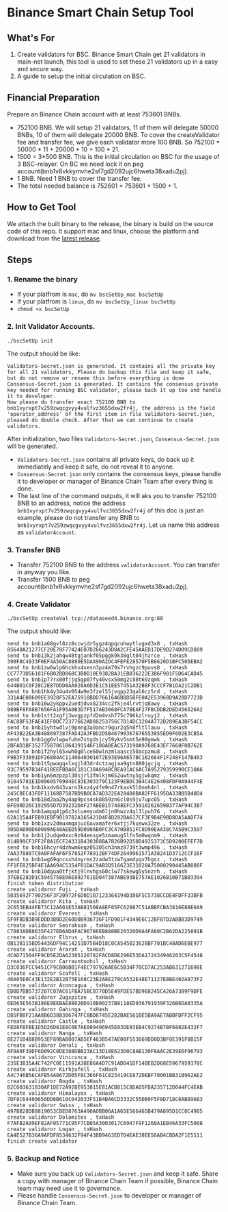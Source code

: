 # Binance Smart Chain Setup Tool

## What's For
1. Create validators for BSC. Binance Smart Chain get 21 validators in main-net launch, this tool is used to set these 21 validators up in a easy and secure way.
2. A guide to setup the initial circulation on BSC.

## Financial Preparation

Prepare an Binance Chain account with at least 753601 BNBs.

- 752100 BNB. We will setup 21 validators, 11 of them will delegate 50000 BNBs, 10 of them will delegate 20000 BNB. To cover the createValidator fee and transfer fee, we give each validator more 100 BNB.
So 752100 = 50000 * 11 + 20000 * 10 + 100 * 21.
- 1500 = 3*500 BNB. This is the initial circulation on BSC for the usage of 3 BSC-relayer. On BC we need lock it on peg account(bnb1v8vkkymvhe2sf7gd2092ujc6hweta38xadu2pj). 
- 1 BNB. Need 1 BNB to cover the transfer fee.
- The total needed balance is 752601 = 753601 + 1500 + 1.

## How to Get Tool

We attach the built binary to the release, the binary is build on the source code of this repo. It support mac and linux, choose the platform and download from the [latest release](https://github.com/binance-chain/bscSetUp/releases/tag/v1.0.0).


## Steps

### 1. Rename the binary

- If your platfrom is `mac`, do `mv bscSetUp_mac bscSetUp`
- If your platfrom is `linux`, do `mv bscSetUp_linux bscSetUp`
- `chmod +x bscSetUp`

### 2. Init Validator Accounts.

```
./bscSetUp init
```
The output should be like:
```
Validators-Secret.json is generated. It contains all the private key for all 21 validators, Please do backup this file and keep it safe, but do not remove or rename this before everything is done
Consensus-Secret.json is generated. It contains the consensus private key needed for running BSC validator, please back it up too and handle it to developer.
Now please do transfer exact 752100 BNB to bnb1vyrxpt7v259zwqcgvyy4vulfvz3655dxw2fr4j, the address is the field 'operator_address' of the first item in file Validators-Secret.json, pleased do double check. After that we can continue to create validators. 
```
After initialization, two files `Validators-Secret.json`, `Consensus-Secret.json` will be generated.

- `Validators-Secret.json` contains all private keys, do back up it immediately and keep it safe, do not reveal it to anyone.
- `Consensus-Secret.json` only contains the consensus keys, please handle it to developer or manager of Binance Chain Team after every thing is done.
- The last line of the command outputs, it will aks you to transfer 752100 BNB to an address, notice the address `bnb1vyrxpt7v259zwqcgvyy4vulfvz3655dxw2fr4j` of this doc is just an example, please do not transfer any BNB to `bnb1vyrxpt7v259zwqcgvyy4vulfvz3655dxw2fr4j`. Let us name this address as `validatorAccount`. 

### 3. Transfer BNB

-  Transfer 752100 BNB to the address `validatorAccount`. You can transfer in anyway you like.
-  Transfer 1500 BNB to peg account(bnb1v8vkkymvhe2sf7gd2092ujc6hweta38xadu2pj).


### 4. Create Validator

```
./bscSetUp createVal tcp://dataseed4.binance.org:80
```

The output should like:
```
send to bnb1a68gvl8zz8ccwjdr5ygz4qpqcuhwytlvgxd3x8 , txHash 85648A21277CF20E78F77424E07D266243D8A2CFE45AAED17DE9D274D09CD889 
send to bnb13k2jahqw48tgjankf05pggk9k38glt04jhzrce , txHash 399F8C4933F0EF4A50AC8880E5DAA90A2DC4FEFE28570F5B8620D1BFC505EBA2 
send to bnb1zw6wlp6hckhx4xesn3pz4m79x7rvhgzc9puvs8 , txHash CC7773D56181F6B02BD868C3B0D18E9382BA31EB036222E3B6F901F5D64CAD45 
send to bnb1p77rx80fjjq5gp07fy40vsx50mg2c88t69zqmk , txHash 644B01C0F28C2E87DDD8AA828A6D3E1C51EE57451A32B8F3CCCF7B1DA21C2DB1 
send to bnb1hk4y34u4v054w9e3fzel55jvqpp23qal6cz5rd , txHash 331A4E08609EE3928F52EA75918BDD7661646B8D5BFE0A2E53968D9A2BD7723D 
send to bnb16w2ykppv2uedjdvx8234cc2fkje4lrvtjq8awy , txHash 989BF8FA8B7656FA1F95A0B3D7F517AB3668FCA78EAF27FBCDDB2DED456526A2 
send to bnb1stt2xgfj3wvgpzpfd2m4vsh775c796kzlruyj2 , txHash FAC8BF53FAE41EF0DC72377662AD88253756C7D14DC3204A772D289EA3BF54CC 
send to bnb15yhtwdlvj9pnng3a9ancr9qur2q5h8fltllauu , txHash AF43B22EA3B488697387FAD42A3FBD2D5B46790367676553055ED9F6D2E3CB5A 
send to bnb1gg6vlwpwfuhm7xtgdsjcy59ykv5smt5e98gmwk , txHash 2BFAD1BF35277587061B64391546F180ABEAC573190A9768E43EF7668F0B762E 
send to bnb1f2hyl65xwh0g0lce60wlnzmlaascj50acpzmu8 , txHash F9B3F33891DF26804AC1140640301072E93E96A657BC1B2664F1F248F147B403 
send to bnb1t5pwagqxlxqjld3dr4ctzagjaa9gtn880jgcjq , txHash 93C79597B34F418EEFBBA6C181C38A694BC8EA91AC6AC7A95279359990CE10A6 
send to bnb1yn6mzpzpl30sjrl3fmlkjm652uwtny5gjwkqmz , txHash 91645781E1D0960570984EC83E303379C123F9EBDC3B4C4E26408FDF0A944F4E 
send to bnb1kxdv643varn2kxz4y4fe9n47rkaxk5l0neh4nl , txHash 245C8EC43FDF11168B7587BD9B0CA7AD322EA28408BA82FF6195DA33B05B40D4 
send to bnb18d2aa2hy4ap9pcs4sk8859zn6cl0s9jv7upc05 , txHash BFE90D26C192955D7D39232DAF27ABEB157488EFC35910262659B377AF94C3B7 
send to bnb1wmpg4jp6z3sluemyudm6ljn0hwzz4ql3lpuh76 , txHash 62A115A4FEB91EBF9019782A165421D4F4D282BA617CF3E9B4E9BD8DA5AADF74 
send to bnb1xzv2dmuxmqajuc6avxmafer6xtjj7kuswx32ze , txHash 305DAB90D60089AE48AEED59D090AB0FC3C470B851FC8D90EAA38C7A5B9C3597 
send to bnb1j2udqe0xxc9z94ensge5zmamug5lfn5m0wqnm9 , txHash 814B99CF3FF2F8A1ECF24331B430308BA7B26B92D50D4935373C5D9200EFEF7D 
send to bnb16hcyr4dzhwm6eqz05305ch3nmz8739t3wmp496 , txHash 7AA378807C9A0FAFAF6F57852F78912BF74DF2649961571A38241D3712CCF16F 
send to bnb1wg69qncsxh4nyrms2zadw3tzw7gamdyqv7hgsz , txHash FF1FE825BF4E1AA694C5354F01DAC9AB3D516623E31028A75080290445AB088F 
send to bnb10dgua0tfjktj9lnvhgs60clw77skewg5y5nzrh , txHash 37EBE282D1C594575BE06E892761ED047387ABE93BE757AE1026B10B71B83394 
finish token distribution
create validaror Fuji , txHash 5035692F790256F3F20972F6D0D1B7123364194D386F5C5738CCDE4FDFF33BFB 
create validaror Kita , txHash 2C653EB44FB73C12A601E53AB81508A8EF05FC62987C51ABBFCBA3816E88E6A9 
create validaror Everest , txHash 5F9FBDB3B9EDDD3B0D2E60D0B936736F1FD981F4349E6C12BF87D2ABB83D9749 
create validaror Seoraksan , txHash C7083ADB8635F427EB6AD4FAC96786EB880BE20320D9A4FA80C2B62DA225891B 
create validaror Elbrus , txHash 0B13B115BD54436DF94C14251D75B4D18C0CA545023628BF701BC48AD6EBE977 
create validaror Ararat , txHash 4CAD71504FF9CD5E2DA62305120782FACD8DE296E53DA172434946203C5F4548 
create validaror Carrauntoohil , txHash D3C036FCC9451CF9CB06B01F4EC797926AE6C5B34F70CD7AC253AB631271698E 
create validaror Scafell , txHash 46A05E0C43E132E2B12B75E168C23B2A8E278CA532E48E71127E8BE402A973F2 
create validaror Aconcagua , txHash ED0D7BB5737207C07AC61FBA75BCB770D5E49FDE57BD968245C426A7389F9DFE 
create validaror Zugspitze , txHash 6ED65E563B186E9EEBAE8802BD910B00237B8118ED936791939F326B6DA0335A 
create validaror Gahinga , txHash D85FB8F21AA8B6D38B306747FC8BD8745E282BAE561BE5BA9AE7ABBFDFF2CF95 
create validaror Castle , txHash FED8FBFBE1D5D26D81E8C0E7AE009496945E03DE93EB4C9274B7BF6802E432F7 
create validaror Nanga , txHash 8E27104B8B953EF89BAB807AB5EF463B547AE08F553669DD0D3BF0E391F8B15F 
create validaror Denali , txHash AF0A0F39DF6D092C0DE388DBB23AC13D18E623D0C8AB130F8AAC2E39E6F96793 
create validaror Vinicunca , txHash 235E3B35A4C742FC0E11591A38E86A4D7C91ADD41DF140EB2D68E5967959378C 
create validaror Kirkjufell , txHash A4C746B56CAFB54A8672D05F8C366F61C823419CE872DEBF70001BB31B962AE2 
create validaror Bogda , txHash B2C603631830AF1DE72A92BE953815E81ACB815C8DA05FDA235712D044FC4EAB 
create validaror Himalayas , txHash 7DF8C64400656DD6B610C042033F51B4BA6CD3332C55DB9F5F8D718C6AB896B3 
create validaror Swiss , txHash 497BB28DB8819053CBED8763A490A0BB06A1A65E566465B479A895D1CC0C4985 
create validaror Dolomites , txHash F7AFB2A99EF82AF05771C95F7CB05A3003017C6947F9F1260A1EB46A33FC5008 
create validaror Logan , txHash EA4E527B36A9AFDF8534632F94F43BB9463ED7D4EAE38EE58AB4CBDA2F1E5511 
finish create validator
```

### 5. Backup and Notice

- Make sure you back up `Validators-Secret.json` and keep it safe. Share a copy with manager of Binance Chain Team if possible, Binance Chain team may need use it to governance.
- Please handle `Consensus-Secret.json` to developer or manager of Binance Chain Team.

